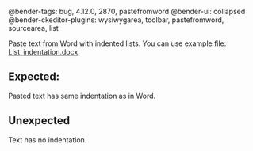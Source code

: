@bender-tags: bug, 4.12.0, 2870, pastefromword
@bender-ui: collapsed
@bender-ckeditor-plugins: wysiwygarea, toolbar, pastefromword, sourcearea, list

Paste text from Word with indented lists. You can use example file: [List_indentation.docx](../generated/_fixtures/List_indentation/List_indentation.docx).

## Expected:

Pasted text has same indentation as in Word.

## Unexpected

Text has no indentation.
